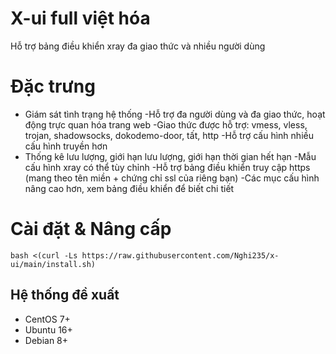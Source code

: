 # X-ui full việt hóa
Hỗ trợ bảng điều khiển xray đa giao thức và nhiều người dùng

# Đặc trưng
- Giám sát tình trạng hệ thống
-Hỗ trợ đa người dùng và đa giao thức, hoạt động trực quan hóa trang web
-Giao thức được hỗ trợ: vmess, vless, trojan, shadowsocks, dokodemo-door, tất, http
-Hỗ trợ cấu hình nhiều cấu hình truyền hơn
- Thống kê lưu lượng, giới hạn lưu lượng, giới hạn thời gian hết hạn
-Mẫu cấu hình xray có thể tùy chỉnh
-Hỗ trợ bảng điều khiển truy cập https (mang theo tên miền + chứng chỉ ssl của riêng bạn)
-Các mục cấu hình nâng cao hơn, xem bảng điều khiển để biết chi tiết

# Cài đặt & Nâng cấp
```
bash <(curl -Ls https://raw.githubusercontent.com/Nghi235/x-ui/main/install.sh)
```

## Hệ thống đề xuất
- CentOS 7+
- Ubuntu 16+
- Debian 8+
